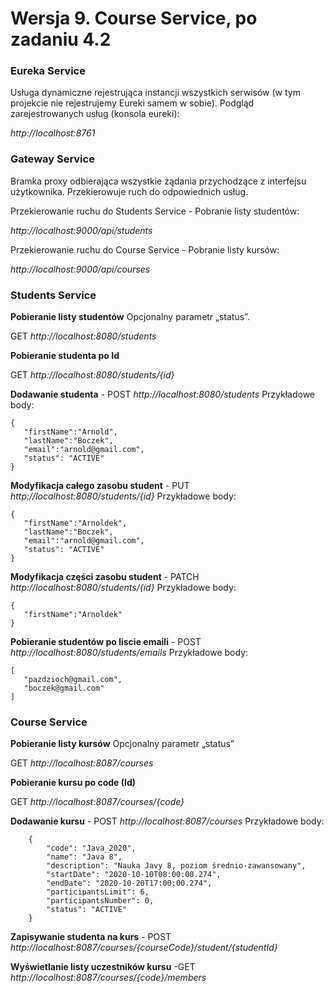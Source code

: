 # Wersja 9. Course Service, po zadaniu 4.2

### Eureka Service 
Usługa dynamiczne rejestrująca instancji wszystkich serwisów (w tym projekcie nie rejestrujemy Eureki samem w sobie).
Podgląd zarejestrowanych usług (konsola eureki):

*http://localhost:8761*


### Gateway Service 
Bramka proxy odbierająca wszystkie żądania przychodzące z interfejsu użytkownika.
Przekierowuje ruch do odpowiednich usług. 

Przekierowanie ruchu do Students Service - Pobranie listy studentów:

*http://localhost:9000/api/students*

Przekierowanie ruchu do Course Service - Pobranie listy kursów:

*http://localhost:9000/api/courses*

### Students Service

**Pobieranie listy studentów** Opcjonalny parametr „status”.
 
 GET *http://localhost:8080/students*

**Pobieranie studenta po Id**  

 GET *http://localhost:8080/students/{id}*

**Dodawanie studenta**         - POST *http://localhost:8080/students*
Przykładowe body:
```
{
   "firstName":"Arnold",
   "lastName":"Boczek",
   "email":"arnold@gmail.com",
   "status": "ACTIVE"
}
```
**Modyfikacja całego zasobu student** - PUT *http://localhost:8080/students/{id}*
Przykładowe body:
```
{
   "firstName":"Arnoldek",
   "lastName":"Boczek",
   "email":"arnold@gmail.com",
   "status": "ACTIVE"
}
```

**Modyfikacja części zasobu student** - PATCH  *http://localhost:8080/students/{id}* 
Przykładowe body:
```
{
   "firstName":"Arnoldek"
}
```

**Pobieranie studentów po liscie emaili** - POST  *http://localhost:8080/students/emails* 
Przykładowe body:
```
[
   "pazdzioch@gmail.com",
   "boczek@gmail.com"
]
```

### Course Service

**Pobieranie listy kursów** Opcjonalny parametr „status”
 
 GET *http://localhost:8087/courses*
 
 **Pobieranie kursu po code (Id)**  
 
 GET *http://localhost:8087/courses/{code}*
 
 **Dodawanie kursu**         - POST *http://localhost:8087/courses*
Przykładowe body:
```
    {
        "code": "Java_2020",
        "name": "Java 8",
        "description": "Nauka Javy 8, poziom średnio-zawansowany",
        "startDate": "2020-10-10T08:00:00.274",
        "endDate": "2020-10-20T17:00:00.274",
        "participantsLimit": 6,
        "participantsNumber": 0,
        "status": "ACTIVE"
    }
```

 **Zapisywanie studenta na kurs**         - POST *http://localhost:8087/courses/{courseCode}/student/{studentId}*

 **Wyświetlanie listy uczestników kursu**      -GET *http://localhost:8087/courses/{code}/members*
